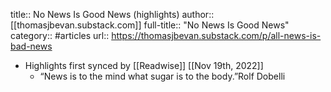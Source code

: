 title:: No News Is Good News (highlights)
author:: [[thomasjbevan.substack.com]]
full-title:: "No News Is Good News"
category:: #articles
url:: https://thomasjbevan.substack.com/p/all-news-is-bad-news

- Highlights first synced by [[Readwise]] [[Nov 19th, 2022]]
	- “News is to the mind what sugar is to the body.”Rolf Dobelli